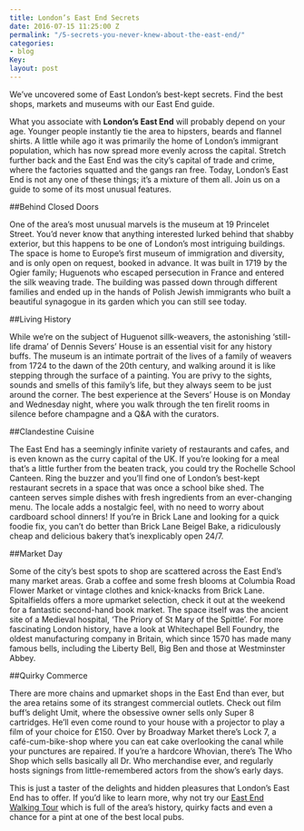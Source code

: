 ```yaml
---
title: London’s East End Secrets
date: 2016-07-15 11:25:00 Z
permalink: "/5-secrets-you-never-knew-about-the-east-end/"
categories:
- blog
Key: 
layout: post
---
```


We’ve uncovered some of East London’s best-kept secrets. Find the best shops, markets and museums with our East End guide.

What you associate with **London’s East End** will probably depend on your age. Younger people instantly tie the area to hipsters, beards and flannel shirts. A little while ago it was primarily the home of London’s immigrant population, which has now spread more evenly across the capital. Stretch further back and the East End was the city’s capital of trade and crime, where the factories squatted and the gangs ran free. Today, London’s East End is not any one of these things; it’s a mixture of them all. Join us on a guide to some of its most unusual features.

##Behind Closed Doors

One of the area’s most unusual marvels is the museum at 19 Princelet Street. You’d never know that anything interested lurked behind that shabby exterior, but this happens to be one of London’s most intriguing buildings. The space is home to Europe’s first museum of immigration and diversity, and is only open on request, booked in advance. It was built in 1719 by the Ogier family; Huguenots who escaped persecution in France and entered the silk weaving trade. The building was passed down through different families and ended up in the hands of Polish Jewish immigrants who built a beautiful synagogue in its garden which you can still see today.


##Living History

While we’re on the subject of Huguenot sillk-weavers, the astonishing ‘still-life drama’ of Dennis Severs’ House is an essential visit for any history buffs. The museum is an intimate portrait of the lives of a family of weavers from 1724 to the dawn of the 20th century, and walking around it is like stepping through the surface of a painting. You are privy to the sights, sounds and smells of this family’s life, but they always seem to be just around the corner. The best experience at the Severs’ House is on Monday and Wednesday night, where you walk through the ten firelit rooms in silence before champagne and a Q&A with the curators.


##Clandestine Cuisine

The East End has a seemingly infinite variety of restaurants and cafes, and is even known as the curry capital of the UK. If you’re looking for a meal that’s a little further from the beaten track, you could try the Rochelle School Canteen. Ring the buzzer and you’ll find one of London’s best-kept restaurant secrets in a space that was once a school bike shed. The canteen serves simple dishes with fresh ingredients from an ever-changing menu. The locale adds a nostalgic feel, with no need to worry about cardboard school dinners! If you’re in Brick Lane and looking for a quick foodie fix, you can’t do better than Brick Lane Beigel Bake, a ridiculously cheap and delicious bakery that’s inexplicably open 24/7. 


##Market Day

Some of the city’s best spots to shop are scattered across the East End’s many market areas. Grab a coffee and some fresh blooms at Columbia Road Flower Market or vintage clothes and knick-knacks from Brick Lane. Spitalfields offers a more upmarket selection, check it out at the weekend for a fantastic second-hand book market. The space itself was the ancient site of a Medieval hospital, ‘The Priory of St Mary of the Spittle’. For more fascinating London history, have a look at Whitechapel Bell Foundry, the oldest manufacturing company in Britain, which since 1570 has made many famous bells, including the Liberty Bell, Big Ben and those at Westminster Abbey.


##Quirky Commerce

There are more chains and upmarket shops in the East End than ever, but the area retains some of its strangest commercial outlets. Check out film buff’s delight Umit, where the obsessive owner sells only Super 8 cartridges. He’ll even come round to your house with a projector to play a film of your choice for £150. Over by Broadway Market there’s Lock 7, a café-cum-bike-shop where you can eat cake overlooking the canal while your punctures are repaired. If you’re a hardcore Whovian, there’s The Who Shop which sells basically all Dr. Who merchandise ever, and regularly hosts signings from little-remembered actors from the show’s early days.

This is just a taster of the delights and hidden pleasures that London’s East End has to offer. If you’d like to learn more, why not try our [East End Walking Tour](/product/tour-of-east-end-gangs-crimes-and-hasher-times/) which is full of the area’s history, quirky facts and even a chance for a pint at one of the best local pubs.